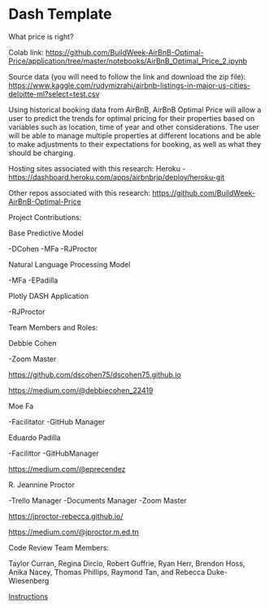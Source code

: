 # Dash Template


What price is right?

Colab link: https://github.com/BuildWeek-AirBnB-Optimal-Price/application/tree/master/notebooks/AirBnB_Optimal_Price_2.ipynb

Source data (you will need to follow the link and download the zip file): https://www.kaggle.com/rudymizrahi/airbnb-listings-in-major-us-cities-deloitte-ml?select=test.csv

Using historical booking data from AirBnB, AirBnB Optimal Price will allow a user to predict the trends for optimal pricing for their properties based on variables such as location, time of year and other considerations. The user will be able to manage multiple properties at different locations and be able to make adjustments to their expectations for booking, as well as what they should be charging.

Hosting sites associated with this research:
Heroku - https://dashboard.heroku.com/apps/airbnbrjp/deploy/heroku-git

Other repos associated with this research: https://github.com/BuildWeek-AirBnB-Optimal-Price

Project Contributions:

Base Predictive Model

 -DCohen
 -MFa
 -RJProctor

Natural Language Processing Model

 -MFa
 -EPadilla

Plotly DASH Application

 -RJProctor


Team Members and Roles:

Debbie Cohen

 -Zoom Master
 
https://github.com/dscohen75/dscohen75.github.io

https://medium.com/@debbiecohen_22419
            

Moe Fa

 -Facilitator
 -GitHub Manager
        

Eduardo Padilla

 -Facilittor
 -GitHubManager
 
https://medium.com/@eprecendez


R. Jeannine Proctor

 -Trello Manager
 -Documents Manager
 -Zoom Master
 
https://jproctor-rebecca.github.io/

https://medium.com/@jproctor.m.ed.tn


Code Review Team Members:

Taylor Curran,
Regina Dircio,
Robert Guffrie,
Ryan Herr,
Brendon Hoss,
Anika Nacey,
Thomas Phillips,
Raymond Tan,
and
Rebecca Duke-Wiesenberg
            






[Instructions](https://lambdaschool.github.io/ds/unit2/dash-template/)
